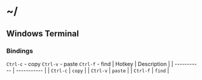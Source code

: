 # ~/
## Windows Terminal
### Bindings
`Ctrl-c` - copy
`Ctrl-v` - paste
`Ctrl-f` - find
| Hotkey      | Description |
| ----------- | ----------- |
| `Ctrl-c`    | `copy`      |
| `Ctrl-v`    | `paste`     |
| `Ctrl-f`    | `find`      |
